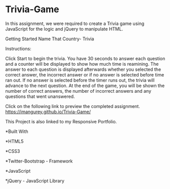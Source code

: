 # Trivia-Game

In this assignment, we were required to create a Trivia game using JavaScript for the logic and jQuery to manipulate HTML.

Getting Started
Name That Country- Trivia

Instructions:

Click Start to begin the trivia. You have 30 seconds to answer each question and a counter will be displayed to show how much time is reamining. The answer to each question is displayed afterwards whether you selected the correct answer, the incorrect answer or if no answer is selected before time ran out. If no answer is selected before the timer runs out, the trivia will advance to the next question. At the end of the game, you will be shown the number of correct answers, the number of incorrect answers and any questions that went unanswered.

Click on the following link to preview the completed assignment.
 https://imangurey.github.io/Trivia-Game/
 
 This Project is also linked to my Responsive Portfolio.


*Built With

*HTML5

*CSS3

*Twitter-Bootstrap - Framework

*JavaScript

*jQuery - JavaScript Library
